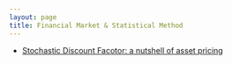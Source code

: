 ```yaml
---
layout: page
title: Financial Market & Statistical Method
---
```



- [Stochastic Discount Facotor: a nutshell of asset pricing](https://skybluerw.github.io/2023/03/17/sdf-nutshell.html)
